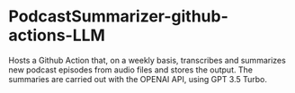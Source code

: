 # PodcastSummarizer-github-actions-LLM
Hosts a Github Action that, on a weekly basis, transcribes and summarizes new podcast episodes from audio files and stores the output. The summaries are carried out with the OPENAI API, using GPT 3.5 Turbo.
